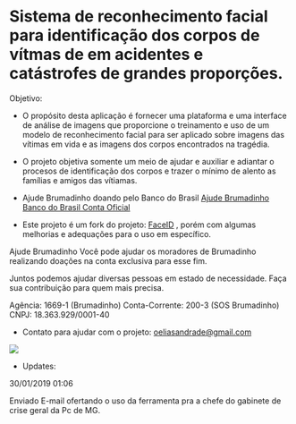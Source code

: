 # Sistema de reconhecimento facial para identificação dos corpos de vítmas de em acidentes e catástrofes de grandes proporções.

Objetivo:

- O propósito desta aplicação é fornecer uma plataforma e uma interface de análise de imagens que proporcione o treinamento e uso de um modelo de reconhecimento facial para ser aplicado sobre imagens das vítimas em vida e as imagens dos corpos encontrados na tragédia.

- O projeto objetiva somente um meio de ajudar e auxiliar e adiantar o procesos de identificação dos corpos e trazer o mínimo de alento as famílias e amigos das vítiamas.


- Ajude Brumadinho doando pelo Banco do Brasil
[Ajude Brumadinho Banco do Brasil Conta Oficial](https://www.bb.com.br/pbb/pagina-inicial/ajude-brumadinho)

- Este projeto é um fork do projeto: [FaceID](https://github.com/chaos4455/faceID) , porém com algumas melhorias e adequações para o uso em específico.

Ajude Brumadinho
Você pode ajudar os moradores de Brumadinho realizando doações na conta exclusiva para esse fim.

 Juntos podemos ajudar diversas pessoas em estado de necessidade.
Faça sua contribuição para quem mais precisa.

Agência: 1669-1 (Brumadinho)
Conta-Corrente: 200-3 (SOS Brumadinho)
CNPJ: 18.363.929/0001-40

- Contato para ajudar com o projeto: oeliasandrade@gmail.com

![](http://img1-azrcdn.newser.com/image/1220280-0-20190128092544.jpeg)


- Updates:

30/01/2019 01:06

Enviado E-mail ofertando o uso da ferramenta pra a chefe do gabinete de crise geral da Pc de MG.

